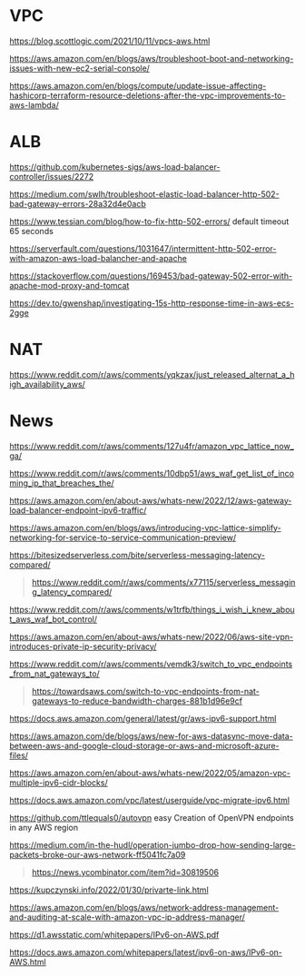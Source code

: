 # VPC
https://blog.scottlogic.com/2021/10/11/vpcs-aws.html

https://aws.amazon.com/en/blogs/aws/troubleshoot-boot-and-networking-issues-with-new-ec2-serial-console/

https://aws.amazon.com/en/blogs/compute/update-issue-affecting-hashicorp-terraform-resource-deletions-after-the-vpc-improvements-to-aws-lambda/

# ALB 

https://github.com/kubernetes-sigs/aws-load-balancer-controller/issues/2272

https://medium.com/swlh/troubleshoot-elastic-load-balancer-http-502-bad-gateway-errors-28a32d4e0acb

https://www.tessian.com/blog/how-to-fix-http-502-errors/ default timeout 65 seconds

https://serverfault.com/questions/1031647/intermittent-http-502-error-with-amazon-aws-load-balancher-and-apache

https://stackoverflow.com/questions/169453/bad-gateway-502-error-with-apache-mod-proxy-and-tomcat

https://dev.to/gwenshap/investigating-15s-http-response-time-in-aws-ecs-2gge

# NAT
https://www.reddit.com/r/aws/comments/yqkzax/just_released_alternat_a_high_availability_aws/

# News
https://www.reddit.com/r/aws/comments/127u4fr/amazon_vpc_lattice_now_ga/

https://www.reddit.com/r/aws/comments/10dbp51/aws_waf_get_list_of_incoming_ip_that_breaches_the/

https://aws.amazon.com/en/about-aws/whats-new/2022/12/aws-gateway-load-balancer-endpoint-ipv6-traffic/

https://aws.amazon.com/en/blogs/aws/introducing-vpc-lattice-simplify-networking-for-service-to-service-communication-preview/

https://bitesizedserverless.com/bite/serverless-messaging-latency-compared/
> https://www.reddit.com/r/aws/comments/x77115/serverless_messaging_latency_compared/

https://www.reddit.com/r/aws/comments/w1trfb/things_i_wish_i_knew_about_aws_waf_bot_control/

https://aws.amazon.com/en/about-aws/whats-new/2022/06/aws-site-vpn-introduces-private-ip-security-privacy/

https://www.reddit.com/r/aws/comments/vemdk3/switch_to_vpc_endpoints_from_nat_gateways_to/
> https://towardsaws.com/switch-to-vpc-endpoints-from-nat-gateways-to-reduce-bandwidth-charges-881b1d96e9cf

https://docs.aws.amazon.com/general/latest/gr/aws-ipv6-support.html

https://aws.amazon.com/de/blogs/aws/new-for-aws-datasync-move-data-between-aws-and-google-cloud-storage-or-aws-and-microsoft-azure-files/

https://aws.amazon.com/en/about-aws/whats-new/2022/05/amazon-vpc-multiple-ipv6-cidr-blocks/

https://docs.aws.amazon.com/vpc/latest/userguide/vpc-migrate-ipv6.html

https://github.com/ttlequals0/autovpn easy Creation of OpenVPN endpoints in any AWS region

https://medium.com/in-the-hudl/operation-jumbo-drop-how-sending-large-packets-broke-our-aws-network-ff5041fc7a09
> https://news.ycombinator.com/item?id=30819506

https://kupczynski.info/2022/01/30/privarte-link.html

https://aws.amazon.com/en/blogs/aws/network-address-management-and-auditing-at-scale-with-amazon-vpc-ip-address-manager/

https://d1.awsstatic.com/whitepapers/IPv6-on-AWS.pdf

https://docs.aws.amazon.com/whitepapers/latest/ipv6-on-aws/IPv6-on-AWS.html